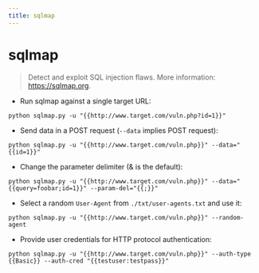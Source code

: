 ```yaml
---
title: sqlmap
---
```

# sqlmap

> Detect and exploit SQL injection flaws.
> More information: <https://sqlmap.org>.

- Run sqlmap against a single target URL:

`python sqlmap.py -u "{{http://www.target.com/vuln.php?id=1}}"`

- Send data in a POST request (`--data` implies POST request):

`python sqlmap.py -u "{{http://www.target.com/vuln.php}}" --data="{{id=1}}"`

- Change the parameter delimiter (& is the default):

`python sqlmap.py -u "{{http://www.target.com/vuln.php}}" --data="{{query=foobar;id=1}}" --param-del="{{;}}"`

- Select a random `User-Agent` from `./txt/user-agents.txt` and use it:

`python sqlmap.py -u "{{http://www.target.com/vuln.php}}" --random-agent`

- Provide user credentials for HTTP protocol authentication:

`python sqlmap.py -u "{{http://www.target.com/vuln.php}}" --auth-type {{Basic}} --auth-cred "{{testuser:testpass}}"`
